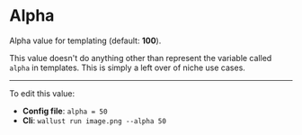 # Alpha

Alpha value for templating (default: **100**).

This value doesn't do anything other than represent the variable called `alpha`
in templates. This is simply a left over of niche use cases.

<hr>

To edit this value:
- **Config file**: `alpha = 50`
- **Cli**: `wallust run image.png --alpha 50`
